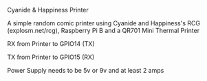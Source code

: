 Cyanide & Happiness Printer

A simple random comic printer using Cyanide and Happiness's RCG (explosm.net/rcg),
Raspberry Pi B and a QR701 Mini Thermal Printer

RX from Printer to GPIO14 (TX)

TX from Printer to GPIO15 (RX)

Power Supply needs to be 5v or 9v and at least 2 amps